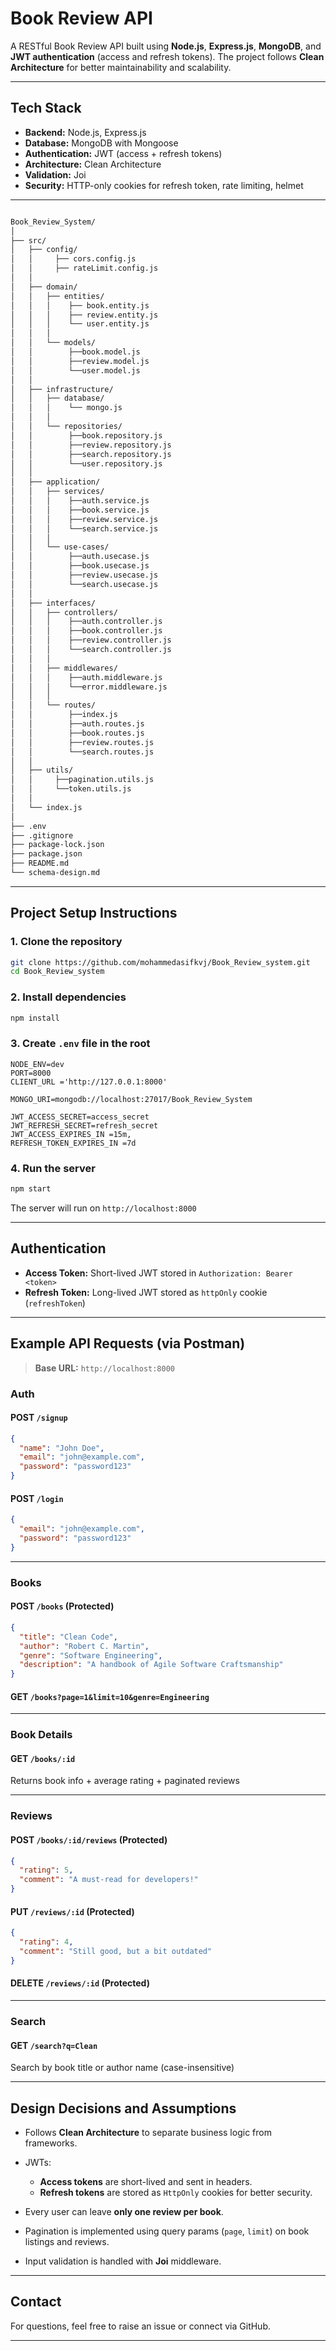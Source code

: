 # Book Review API

A RESTful Book Review API built using **Node.js**, **Express.js**, **MongoDB**, and **JWT authentication** (access and refresh tokens). The project follows **Clean Architecture** for better maintainability and scalability.

---

## Tech Stack

- **Backend:** Node.js, Express.js
- **Database:** MongoDB with Mongoose
- **Authentication:** JWT (access + refresh tokens)
- **Architecture:** Clean Architecture
- **Validation:** Joi
- **Security:** HTTP-only cookies for refresh token, rate limiting, helmet

---
```bash

Book_Review_System/
│
├── src/
│   ├── config/
│   │     ├── cors.config.js
│   │     ├── rateLimit.config.js
│   │     
│   ├── domain/
│   │   ├── entities/
│   │   │    ├── book.entity.js
│   │   │    ├── review.entity.js
│   │   │    └── user.entity.js
│   │   │    
│   │   └── models/
│   │        ├──book.model.js
│   │        ├──review.model.js
│   │        └──user.model.js
│   │
│   ├── infrastructure/
│   │   ├── database/
│   │   │    └── mongo.js
│   │   │
│   │   └── repositories/
│   │        ├──book.repository.js
│   │        ├──review.repository.js
│   │        ├──search.repository.js
│   │        └──user.repository.js
│   │
│   ├── application/
│   │   ├── services/
│   │   │    ├──auth.service.js
│   │   │    ├──book.service.js
│   │   │    ├──review.service.js
│   │   │    └──search.service.js
│   │   │
│   │   └── use-cases/
│   │        ├──auth.usecase.js
│   │        ├──book.usecase.js
│   │        ├──review.usecase.js
│   │        └──search.usecase.js
│   │
│   ├── interfaces/
│   │   ├── controllers/
│   │   │    ├──auth.controller.js
│   │   │    ├──book.controller.js
│   │   │    ├──review.controller.js
│   │   │    └──search.controller.js
│   │   │
│   │   ├── middlewares/
│   │   │    ├──auth.middleware.js
│   │   │    └──error.middleware.js
│   │   │
│   │   └── routes/
│   │        ├──index.js
│   │        ├──auth.routes.js
│   │        ├──book.routes.js
│   │        ├──review.routes.js
│   │        └──search.routes.js
│   │
│   ├── utils/
│   │     ├──pagination.utils.js
│   │     └──token.utils.js
│   │
│   └── index.js
│
├── .env
├── .gitignore
├── package-lock.json
├── package.json
├── README.md
└── schema-design.md

````

---

## Project Setup Instructions

### 1. Clone the repository

```bash
git clone https://github.com/mohammedasifkvj/Book_Review_system.git
cd Book_Review_system
````

### 2. Install dependencies

```bash
npm install
```

### 3. Create `.env` file in the root

```env
NODE_ENV=dev
PORT=8000
CLIENT_URL ='http://127.0.0.1:8000'

MONGO_URI=mongodb://localhost:27017/Book_Review_System

JWT_ACCESS_SECRET=access_secret
JWT_REFRESH_SECRET=refresh_secret
JWT_ACCESS_EXPIRES_IN =15m,
REFRESH_TOKEN_EXPIRES_IN =7d
```

### 4. Run the server

```bash
npm start
```

The server will run on `http://localhost:8000`

---

## Authentication

* **Access Token:** Short-lived JWT stored in `Authorization: Bearer <token>`
* **Refresh Token:** Long-lived JWT stored as `httpOnly` cookie (`refreshToken`)

---

##  Example API Requests (via Postman)

> **Base URL:** `http://localhost:8000`

### Auth

#### POST `/signup`

```json
{
  "name": "John Doe",
  "email": "john@example.com",
  "password": "password123"
}
```

#### POST `/login`

```json
{
  "email": "john@example.com",
  "password": "password123"
}
```

---

### Books

#### POST `/books` (Protected)

```json
{
  "title": "Clean Code",
  "author": "Robert C. Martin",
  "genre": "Software Engineering",
  "description": "A handbook of Agile Software Craftsmanship"
}
```

#### GET `/books?page=1&limit=10&genre=Engineering`

---

### Book Details

#### GET `/books/:id`

Returns book info + average rating + paginated reviews

---

### Reviews

#### POST `/books/:id/reviews` (Protected)

```json
{
  "rating": 5,
  "comment": "A must-read for developers!"
}
```

#### PUT `/reviews/:id` (Protected)

```json
{
  "rating": 4,
  "comment": "Still good, but a bit outdated"
}
```

#### DELETE `/reviews/:id` (Protected)

---

### Search

#### GET `/search?q=Clean`

Search by book title or author name (case-insensitive)

---

## Design Decisions and Assumptions

* Follows **Clean Architecture** to separate business logic from frameworks.
* JWTs:

  * **Access tokens** are short-lived and sent in headers.
  * **Refresh tokens** are stored as `HttpOnly` cookies for better security.
* Every user can leave **only one review per book**.
* Pagination is implemented using query params (`page`, `limit`) on book listings and reviews.
* Input validation is handled with **Joi** middleware.

---
## Contact

For questions, feel free to raise an issue or connect via GitHub.

---